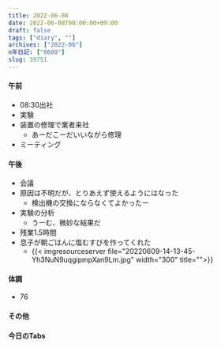 ```yaml
---
title: 2022-06-08
date: 2022-06-08T00:00:00+09:00
draft: false
tags: ["diary", ""]
archives: ["2022-06"]
n年日記: ["0608"]
slug: 39751
---
```

#### 午前
- 08:30出社
- 実験
- 装置の修理で業者来社
  - あーだこーだいいながら修理
- ミーティング
#### 午後
- 会議
- 原因は不明だが、とりあえず使えるようにはなった
  - 検出機の交換にならなくてよかったー
- 実験の分析
  - うーむ、微妙な結果だ
- 残業1.5時間
- 息子が朝ごはんに塩むすびを作ってくれた
  - {{< imgresourceserver file="20220609-14-13-45-Yh3NuN9uqgipmpXan9Lm.jpg" width="300" title="">}}
#### 体調
- 76
#### その他
#### 今日のTabs